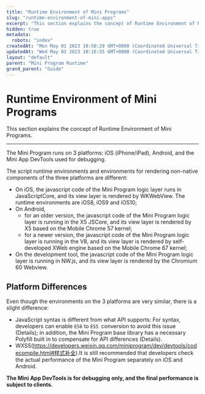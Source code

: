 ```yaml
---
title: "Runtime Environment of Mini Programs"
slug: "runtime-environment-of-mini-apps"
excerpt: "This section explains the concept of Runtime Environment of Mini Programs."
hidden: true
metadata: 
  robots: "index"
createdAt: "Mon May 01 2023 10:50:29 GMT+0000 (Coordinated Universal Time)"
updatedAt: "Wed May 03 2023 10:16:55 GMT+0000 (Coordinated Universal Time)"
layout: "default"
parent: "Mini Program Runtime"
grand_parent: "Guide"
---
```

# Runtime Environment of Mini Programs 
This section explains the concept of Runtime Environment of Mini Programs.
*** 
The Mini Program runs on 3 platforms: iOS (iPhone/iPad), Android, and the Mini App DevTools used for debugging.

The script runtime environments and environments for rendering non-native components of the three platforms are different:

- On iOS, the javascript code of the Mini Program logic layer runs in JavaScriptCore, and its view layer is rendered by WKWebView. The runtime environments are iOS8, iOS9 and iOS10;
- On Android,
  - for an older version, the javascript code of the Mini Program logic layer is running in the X5 JSCore, and its view layer is rendered by X5 based on the Mobile Chrome 57 kernel;
  - for a newer version, the javascript code of the Mini Program logic layer is running in the V8, and its view layer is rendered by self-developed XWeb engine based on the Mobile Chrome 67 kernel;
- On the development tool, the javascript code of the Mini Program logic layer is running in NW.js, and its view layer is rendered by the Chromium 60 Webview.

## Platform Differences

Even though the environments on the 3 platforms are very similar, there is a slight difference:

- JavaScript syntax is different from what API supports: For syntax, developers can enable `ES6` to `ES5 `conversion to avoid this issue (Details); in addition, the Mini Program base library has a necessary Polyfill built in to compensate for API differences (Details).
- WXSS(<https://developers.weixin.qq.com/miniprogram/dev/devtools/codecompile.html#样式补全>).It is still recommended that developers check the actual performance of the Mini Program separately on iOS and Android.

**The Mini App DevTools is for debugging only, and the final performance is subject to clients.**
